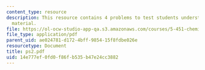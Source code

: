 ```yaml
---
content_type: resource
description: This resource contains 4 problems to test students understanding of course
  material.
file: https://ol-ocw-studio-app-qa.s3.amazonaws.com/courses/5-451-chemistry-of-biomolecules-i-fall-2005/14e777ef0fd0f86fb535b47e24cc3882_ps2.pdf
file_type: application/pdf
parent_uid: ae024781-d172-4bff-9854-15f8fdbe026e
resourcetype: Document
title: ps2.pdf
uid: 14e777ef-0fd0-f86f-b535-b47e24cc3882
---
```

